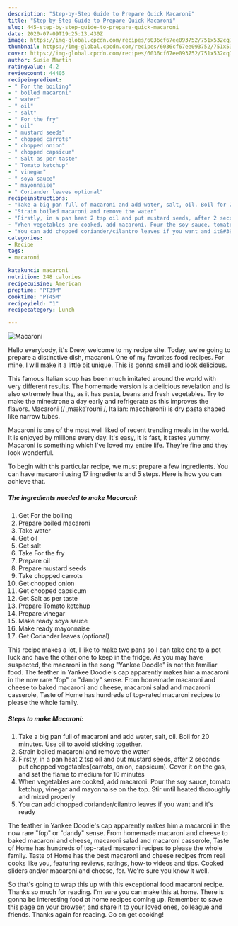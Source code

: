 ```yaml
---
description: "Step-by-Step Guide to Prepare Quick Macaroni"
title: "Step-by-Step Guide to Prepare Quick Macaroni"
slug: 445-step-by-step-guide-to-prepare-quick-macaroni
date: 2020-07-09T19:25:13.430Z
image: https://img-global.cpcdn.com/recipes/6036cf67ee093752/751x532cq70/macaroni-recipe-main-photo.jpg
thumbnail: https://img-global.cpcdn.com/recipes/6036cf67ee093752/751x532cq70/macaroni-recipe-main-photo.jpg
cover: https://img-global.cpcdn.com/recipes/6036cf67ee093752/751x532cq70/macaroni-recipe-main-photo.jpg
author: Susie Martin
ratingvalue: 4.2
reviewcount: 44405
recipeingredient:
- " For the boiling"
- " boiled macaroni"
- " water"
- " oil"
- " salt"
- " For the fry"
- " oil"
- " mustard seeds"
- " chopped carrots"
- " chopped onion"
- " chopped capsicum"
- " Salt as per taste"
- " Tomato ketchup"
- " vinegar"
- " soya sauce"
- " mayonnaise"
- " Coriander leaves optional"
recipeinstructions:
- "Take a big pan full of macaroni and add water, salt, oil. Boil for 20 minutes. Use oil to avoid sticking together."
- "Strain boiled macaroni and remove the water"
- "Firstly, in a pan heat 2 tsp oil and put mustard seeds, after 2 seconds put chopped vegetables(carrots, onion, capsicum). Cover it on the gas, and set the flame to medium for 10 minutes"
- "When vegetables are cooked, add macaroni. Pour the soy sauce, tomato ketchup, vinegar and mayonnaise on the top. Stir until heated thoroughly and mixed properly"
- "You can add chopped coriander/cilantro leaves if you want and it&#39;s ready"
categories:
- Recipe
tags:
- macaroni

katakunci: macaroni 
nutrition: 248 calories
recipecuisine: American
preptime: "PT39M"
cooktime: "PT45M"
recipeyield: "1"
recipecategory: Lunch

---
```



![Macaroni](https://img-global.cpcdn.com/recipes/6036cf67ee093752/751x532cq70/macaroni-recipe-main-photo.jpg)

Hello everybody, it's Drew, welcome to my recipe site. Today, we're going to prepare a distinctive dish, macaroni. One of my favorites food recipes. For mine, I will make it a little bit unique. This is gonna smell and look delicious.

This famous Italian soup has been much imitated around the world with very different results. The homemade version is a delicious revelation and is also extremely healthy, as it has pasta, beans and fresh vegetables. Try to make the minestrone a day early and refrigerate as this improves the flavors. Macaroni (/ ˌmækəˈroʊni /, Italian: maccheroni) is dry pasta shaped like narrow tubes.

Macaroni is one of the most well liked of recent trending meals in the world. It is enjoyed by millions every day. It's easy, it is fast, it tastes yummy. Macaroni is something which I've loved my entire life. They're fine and they look wonderful.


To begin with this particular recipe, we must prepare a few ingredients. You can have macaroni using 17 ingredients and 5 steps. Here is how you can achieve that.

<!--inarticleads1-->

##### The ingredients needed to make Macaroni:

1. Get  For the boiling
1. Prepare  boiled macaroni
1. Take  water
1. Get  oil
1. Get  salt
1. Take  For the fry
1. Prepare  oil
1. Prepare  mustard seeds
1. Take  chopped carrots
1. Get  chopped onion
1. Get  chopped capsicum
1. Get  Salt as per taste
1. Prepare  Tomato ketchup
1. Prepare  vinegar
1. Make ready  soya sauce
1. Make ready  mayonnaise
1. Get  Coriander leaves (optional)


This recipe makes a lot, I like to make two pans so I can take one to a pot luck and have the other one to keep in the fridge. As you may have suspected, the macaroni in the song &#34;Yankee Doodle&#34; is not the familiar food. The feather in Yankee Doodle&#39;s cap apparently makes him a macaroni in the now rare &#34;fop&#34; or &#34;dandy&#34; sense. From homemade macaroni and cheese to baked macaroni and cheese, macaroni salad and macaroni casserole, Taste of Home has hundreds of top-rated macaroni recipes to please the whole family. 

<!--inarticleads2-->

##### Steps to make Macaroni:

1. Take a big pan full of macaroni and add water, salt, oil. Boil for 20 minutes. Use oil to avoid sticking together.
1. Strain boiled macaroni and remove the water
1. Firstly, in a pan heat 2 tsp oil and put mustard seeds, after 2 seconds put chopped vegetables(carrots, onion, capsicum). Cover it on the gas, and set the flame to medium for 10 minutes
1. When vegetables are cooked, add macaroni. Pour the soy sauce, tomato ketchup, vinegar and mayonnaise on the top. Stir until heated thoroughly and mixed properly
1. You can add chopped coriander/cilantro leaves if you want and it&#39;s ready


The feather in Yankee Doodle&#39;s cap apparently makes him a macaroni in the now rare &#34;fop&#34; or &#34;dandy&#34; sense. From homemade macaroni and cheese to baked macaroni and cheese, macaroni salad and macaroni casserole, Taste of Home has hundreds of top-rated macaroni recipes to please the whole family. Taste of Home has the best macaroni and cheese recipes from real cooks like you, featuring reviews, ratings, how-to videos and tips. Cooked sliders and/or macaroni and cheese, for. We&#39;re sure you know it well. 

So that's going to wrap this up with this exceptional food macaroni recipe. Thanks so much for reading. I'm sure you can make this at home. There is gonna be interesting food at home recipes coming up. Remember to save this page on your browser, and share it to your loved ones, colleague and friends. Thanks again for reading. Go on get cooking!
